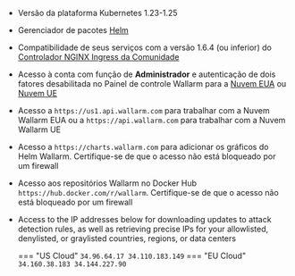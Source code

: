 * Versão da plataforma Kubernetes 1.23-1.25
* Gerenciador de pacotes [Helm](https://helm.sh/)
* Compatibilidade de seus serviços com a versão 1.6.4 (ou inferior) do [Controlador NGINX Ingress da Comunidade](https://github.com/kubernetes/ingress-nginx)
* Acesso à conta com função de **Administrador** e autenticação de dois fatores desabilitada no Painel de controle Wallarm para a [Nuvem EUA](https://us1.my.wallarm.com/) ou [Nuvem UE](https://my.wallarm.com/)
* Acesso a `https://us1.api.wallarm.com` para trabalhar com a Nuvem Wallarm EUA ou a `https://api.wallarm.com` para trabalhar com a Nuvem Wallarm UE
* Acesso a `https://charts.wallarm.com` para adicionar os gráficos do Helm Wallarm. Certifique-se de que o acesso não está bloqueado por um firewall
* Acesso aos repositórios Wallarm no Docker Hub `https://hub.docker.com/r/wallarm`. Certifique-se de que o acesso não está bloqueado por um firewall
* Access to the IP addresses below for downloading updates to attack detection rules, as well as retrieving precise IPs for your allowlisted, denylisted, or graylisted countries, regions, or data centers

    === "US Cloud"
        ```
        34.96.64.17
        34.110.183.149
        ```
    === "EU Cloud"
        ```
        34.160.38.183
        34.144.227.90
        ```
